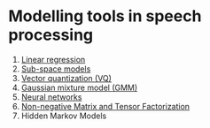 # Modelling tools in speech processing

1.  [Linear regression](Linear_regression)
2.  [Sub-space models](Sub-space_models)
3.  [Vector quantization (VQ)](Vector_quantization_VQ_)
4.  [Gaussian mixture model (GMM)](Gaussian_mixture_model_GMM_)
5.  [Neural networks](Neural_networks)
6.  [Non-negative Matrix and Tensor
    Factorization](Non-negative_Matrix_and_Tensor_Factorization)
7.  Hidden Markov Models
